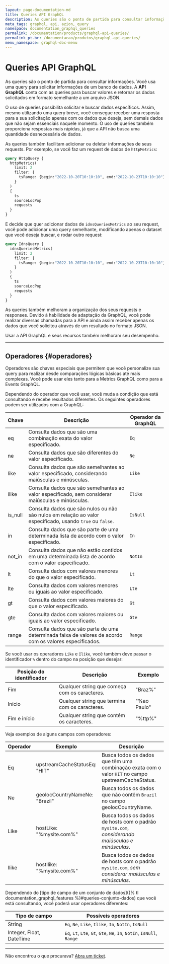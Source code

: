 ```yaml
---
layout: page-documentation-md
title: Queries API GraphQL
description: As queries são o ponto de partida para consultar informações. Você usa uma query para solicitar informações de um banco de dados.
meta_tags: graphql, api, azion, query
namespace: documentation_graphql_queries
permalink: /documentation/products/graphql-api-queries/
permalink_pt-br: /documentacao/produtos/graphql-api-queries/
menu_namespace: graphql-doc-menu
---
```


# Queries API GraphQL

As queries são o ponto de partida para consultar informações. Você usa uma query para solicitar informações de um banco de dados. A **API GraphQL** conta com as queries para buscar valores e retornar os dados solicitados em formato semelhante a um arquivo JSON.

O uso de queries possibilita solicitar e buscar dados específicos. Assim, mesmo utilizando uma query breve, você consegue receber uma resposta para a sua solicitação apenas com os dados que deseja, sem demais dados que não sejam essenciais naquele momento. O uso de queries também proporciona respostas mais rápidas, já que a API não busca uma quantidade desnecessária de dados.

As queries também facilitam adicionar ou deletar informações de seus requests. Por exemplo, se você faz um request de dados de `httpMetrics`:

```graphql
query HttpQuery {
  httpMetrics(
    limit: 2
    filter: {
      tsRange: {begin:"2022-10-20T10:10:10", end:"2022-10-23T10:10:10"}
    }
  ) 
  {	
    ts
    sourceLocPop
    requests
  }
}
```

E decide que quer adicionar dados de `idnsQueriesMetrics` ao seu request, você pode adicionar uma query semelhante, modificando apenas o dataset que você deseja buscar, e rodar outro request:

```graphql
query IdnsQuery {
  idnsQueriesMetrics(
    limit: 2
    filter: {
      tsRange: {begin:"2022-10-20T10:10:10", end:"2022-10-23T10:10:10"}
    }
  ) 
  {
    ts
    sourceLocPop
    requests
  }
}
```

As queries também melhoram a organização dos seus requests e responses. Devido à habilidade de adaptação da GraphQL, você pode realizar diversas chamadas para a API e ainda assim receber apenas os dados que você solicitou através de um resultado no formato JSON.

Usar a API GraphQL e seus recursos também melhoram seu desempenho.

---

## Operadores {#operadores}

Operadores são chaves especiais que permitem que você personalize sua query para realizar desde comparações lógicas básicas até mais complexas. Você pode usar eles tanto para a Metrics GraphQL como para a Events GraphQL.

Dependendo do operador que você usar, você muda a condição que está consultando e recebe resultados diferentes. Os seguintes operadores podem ser utilizados com a GraphQL:

| Chave | Descrição | Operador da GraphQL |
| ----- | --------- | ------------------- |
| eq | Consulta dados que são uma combinação exata do valor especificado. | `Eq` |
| ne | Consulta dados que são diferentes do valor especificado. | `Ne` |
| like | Consulta dados que são semelhantes ao valor especificado, considerando maiúsculas e minúsculas. | `Like` |
| ilike | Consulta dados que são semelhantes ao valor especificado, sem considerar maiúsculas e minúsculas. | `Ilike` |
| is_null | Consulta dados que são nulos ou não são nulos em relação ao valor especificado, usando `true` ou `false`. | `IsNull` |
| in | Consulta dados que são parte de uma determinada lista de acordo com o valor especificado. | `In` |
| not_in | Consulta dados que não estão contidos em uma determinada lista de acordo com o valor especificado. | `NotIn` |
| lt | Consulta dados com valores menores do que o valor especificado. | `Lt` |
| lte | Consulta dados com valores menores ou iguais ao valor especificado. | `Lte` |
| gt | Consulta dados com valores maiores do que o valor especificado. | `Gt` |
| gte | Consulta dados com valores maiores ou iguais ao valor especificado. | `Gte` |
| range | Consulta dados que são parte de uma determinada faixa de valores de acordo com os valores especificados. | `Range` |

Se você usar os operadores `Like` e `Ilike`, você também deve passar o identificador `%` dentro do campo na posição que desejar:

| Posição do identificador | Descrição | Exemplo |
| ------------------ | ----------- | -------- |
| Fim | Qualquer string que começa com os caracteres. | "Braz%" |
| Início | Qualquer string que termina com os caracteres. | "%ao Paulo" |
| Fim e início | Qualquer string que contém os caracteres. | "%ttp%" |

Veja exemplos de alguns campos com operadores:

| Operador | Exemplo | Descrição |
| -------- | ------- | --------- |
| Eq | upstreamCacheStatusEq: "HIT" | Busca todos os dados que têm uma combinação exata com o valor `HIT` no campo upstreamCacheStatus. |
| Ne | geolocCountryNameNe: "Brazil" | Busca todos os dados que não contêm `Brazil` no campo geolocCountryName. |
| Like | hostLike: "%mysite.com%" | Busca todos os dados de hosts com o padrão `mysite.com`, *considerando maiúsculas e minúsculas*. |
| Ilike | hostIlike: "%mysite.com%" | Busca todos os dados de hosts com o padrão `mysite.com`, *sem considerar maiúsculas e minúsculas*. |

Dependendo do [tipo de campo de um conjunto de dados]({% tl documentation_graphql_features %}#queries-conjunto-dados) que você está consultando, você poderá usar operadores diferentes:

| Tipo de campo | Possíveis operadores |
| ------------- | -------------------- |
| String | `Eq`, `Ne`, `Like`, `Ilike`, `In`, `NotIn`, `IsNull` |
| Integer, Float, DateTime | `Eq`, `Lt`, `Lte`, `Gt`, `Gte`, `Ne`, `In`, `NotIn`, `IsNull`, `Range` |

---

Não encontrou o que procurava? [Abra um ticket](https://tickets.azion.com/pt-BR/support/login/).
